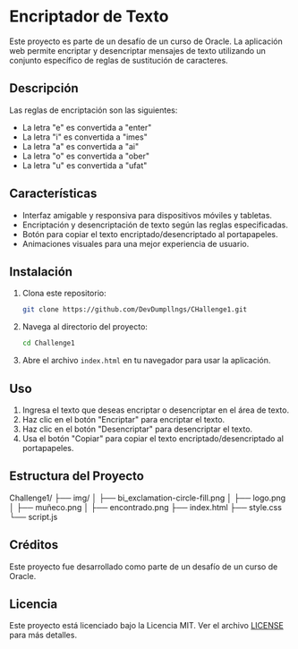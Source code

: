 # Encriptador de Texto

Este proyecto es parte de un desafío de un curso de Oracle. La aplicación web permite encriptar y desencriptar mensajes de texto utilizando un conjunto específico de reglas de sustitución de caracteres. 

## Descripción 

Las reglas de encriptación son las siguientes:

- La letra "e" es convertida a "enter"
- La letra "i" es convertida a "imes"
- La letra "a" es convertida a "ai"
- La letra "o" es convertida a "ober"
- La letra "u" es convertida a "ufat"

## Características

- Interfaz amigable y responsiva para dispositivos móviles y tabletas.
- Encriptación y desencriptación de texto según las reglas especificadas.
- Botón para copiar el texto encriptado/desencriptado al portapapeles.
- Animaciones visuales para una mejor experiencia de usuario.

## Instalación

1. Clona este repositorio:
    ```bash
    git clone https://github.com/DevDumpllngs/CHallenge1.git
    ```

2. Navega al directorio del proyecto:
    ```bash
    cd Challenge1
    ```

3. Abre el archivo `index.html` en tu navegador para usar la aplicación.

## Uso

1. Ingresa el texto que deseas encriptar o desencriptar en el área de texto.
2. Haz clic en el botón "Encriptar" para encriptar el texto.
3. Haz clic en el botón "Desencriptar" para desencriptar el texto.
4. Usa el botón "Copiar" para copiar el texto encriptado/desencriptado al portapapeles.

## Estructura del Proyecto

Challenge1/
├── img/
│ ├── bi_exclamation-circle-fill.png
│ ├── logo.png
│ ├── muñeco.png
│ ├── encontrado.png
├── index.html
├── style.css
└── script.js


## Créditos

Este proyecto fue desarrollado como parte de un desafío de un curso de Oracle.

## Licencia

Este proyecto está licenciado bajo la Licencia MIT. Ver el archivo [LICENSE](LICENSE) para más detalles.

